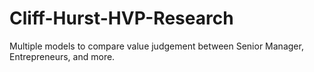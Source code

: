 # Cliff-Hurst-HVP-Research
Multiple models to compare value judgement between Senior Manager, Entrepreneurs, and more. 
